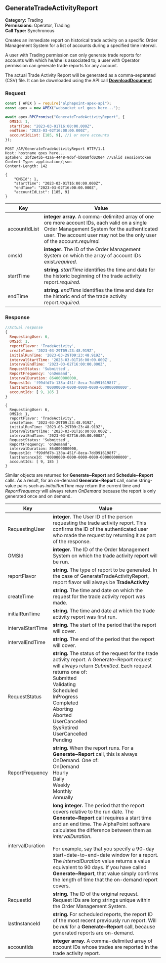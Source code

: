 ## GenerateTradeActivityReport

**Category:** Trading<br />
**Permissions:** Operator, Trading<br />
**Call Type:** Synchronous

Creates an immediate report on historical trade activity on a specific Order Management System for a list of accounts during a specified time interval.

A user with Trading permission can only generate trade reports for accounts with which he/she is associated to; a user with Operator permission can generate trade reports for any account.

The actual Trade Activity Report will be generated as a comma-separated (CSV) file. It can be downloaded using the API call [**DownloadDocument**](https://23harolds.github.io/slatedoc/#downloaddocument)

### Request

```javascript
const { APEX } = require("alphapoint-apex-api");
const apex = new APEX("websocket url goes here...");

await apex.RPCPromise("GenerateTradeActivityReport", {
  OMSId: 1,
  startTime: "2023-03-01T16:00:00.000Z",
  endTime: "2023-03-02T16:00:00.000Z",
  accountIdList: [185, 9], //1 or more accounts
});
```

```http
POST /AP/GenerateTradeActivityReport HTTP/1.1
Host: hostname goes here...
aptoken: 2bf2e45b-42aa-4448-9d6f-bb0a8fd020e4 //valid sessiontoken
Content-Type: application/json
Content-Length: 142

{
    "OMSId": 1,
    "startTime": "2023-03-01T16:00:00.000Z",
    "endTime": "2023-03-02T16:00:00.000Z",
    "accountIdList": [185, 9]
}
```

| Key           | Value                                                                                                                                                                                                                   |
| ------------- | ----------------------------------------------------------------------------------------------------------------------------------------------------------------------------------------------------------------------- |
| accountIdList | **integer array.** A comma-delimited array of one ore more account IDs, each valid on a single Order Management System for the authenticated user. The account user may not be the only user of the account._required._ |
| omsId         | **integer.** The ID of the Order Management System on which the array of account IDs exist._required._                                                                                                                  |
| startTime     | **string.** _startTime_ identifies the time and date for the historic beginning of the trade activity report._required._                                                                                                |
| endTime       | **string.** _endTime_ identifies the time and date for the historic end of the trade activity report._required._                                                                                                        |

### Response

```javascript
//Actual response
{
  RequestingUser: 6,
  OMSId: 1,
  reportFlavor: 'TradeActivity',
  createTime: '2023-03-29T09:23:48.919Z',
  initialRunTime: '2023-03-29T09:23:48.919Z',
  intervalStartTime: '2023-03-01T16:00:00.000Z',
  intervalEndTime: '2023-03-02T16:00:00.000Z',
  RequestStatus: 'Submitted',
  ReportFrequency: 'onDemand',
  intervalDuration: 864000000000,
  RequestId: 'f99dfd7b-138a-451f-8eca-7dd9916198f7',
  lastInstanceId: '00000000-0000-0000-0000-000000000000',
  accountIds: [ 9, 185 ]
}
```

```http
{
  RequestingUser: 6,
  OMSId: 1,
  reportFlavor: 'TradeActivity',
  createTime: '2023-03-29T09:23:48.919Z',
  initialRunTime: '2023-03-29T09:23:48.919Z',
  intervalStartTime: '2023-03-01T16:00:00.000Z',
  intervalEndTime: '2023-03-02T16:00:00.000Z',
  RequestStatus: 'Submitted',
  ReportFrequency: 'onDemand',
  intervalDuration: 864000000000,
  RequestId: 'f99dfd7b-138a-451f-8eca-7dd9916198f7',
  lastInstanceId: '00000000-0000-0000-0000-000000000000',
  accountIds: [ 9, 185 ]
}
```

Similar objects are returned for **Generate~Report** and **Schedule~Report** calls. As a result, for an on-demand **Generate~Report** call, some string-value pairs such as _initialRunTime_ may return the current time and _ReportFrequency_ will always return _OnDemand_ because the report is only generated once and on demand.

| Key               | Value                                                                                                                                                                                                                                                                                                                                                                                                                                                                                                                                 |
| ----------------- | ------------------------------------------------------------------------------------------------------------------------------------------------------------------------------------------------------------------------------------------------------------------------------------------------------------------------------------------------------------------------------------------------------------------------------------------------------------------------------------------------------------------------------------- |
| RequestingUser    | **integer.** The User ID of the person requesting the trade activity report. This confirms the ID of the authenticated user who made the request by returning it as part of the response.                                                                                                                                                                                                                                                                                                                                             |
| OMSId             | **integer.** The ID of the Order Management System on which the trade activity report will be run.                                                                                                                                                                                                                                                                                                                                                                                                                                    |
| reportFlavor      | **string.** The type of report to be generated. In the case of GenerateTradeActivityReport, report flavor will always be **TradeActivity**                                                                                                                                                                                                                                                                                                                                                                                            |
| createTime        | **string.** The time and date on which the request for the trade activity report was made.                                                                                                                                                                                                                                                                                                                                                                                                                                            |
| initialRunTime    | **string.** The time and date at which the trade activity report was first run.                                                                                                                                                                                                                                                                                                                                                                                                                                                       |
| intervalStartTime | **string.** The start of the period that the report will cover.                                                                                                                                                                                                                                                                                                                                                                                                                                                                       |
| intervalEndTime   | **string.** The end of the period that the report will cover.                                                                                                                                                                                                                                                                                                                                                                                                                                                                         |
| RequestStatus     | **string.** The status of the request for the trade activity report. A Generate~Report request will always return _Submitted_. Each request returns one of:<br />Submitted<br />Validating<br />Scheduled<br />InProgress<br />Completed<br />Aborting<br />Aborted<br />UserCancelled<br />SysRetired<br />UserCancelled<br />Pending                                                                                                                                                                                                |
| ReportFrequency   | **string.** When the report runs. For a **Generate~Report** call, this is always OnDemand. One of:<br />OnDemand<br />Hourly<br />Daily<br />Weekly<br />Monthly<br />Annually                                                                                                                                                                                                                                                                                                                                                        |
| intervalDuration  | **long integer.** The period that the report covers relative to the run date. The **Generate~Report** call requires a start time and an end time. The AlphaPoint software calculates the difference between them as _intervalDuration_.<br /><br />For example, say that you specify a 90-day start-date-to-end-date window for a report. The _intervalDuration_ value returns a value equivalent to 90 days. If you have called **Generate~Report**, that value simply confirms the length of time that the on-demand report covers. |
| RequestId         | **string.** The ID of the original request. Request IDs are long strings unique within the Order Management System.                                                                                                                                                                                                                                                                                                                                                                                                                   |
| lastInstanceId    | **string.** For scheduled reports, the report ID of the most recent previously run report. Will be _null_ for a **Generate~Report** call, because generated reports are on-demand.                                                                                                                                                                                                                                                                                                                                                    |
| accountIds        | **integer array.** A comma-delimited array of account IDs whose trades are reported in the trade activity report.                                                                                                                                                                                                                                                                                                                                                                                                                     |
